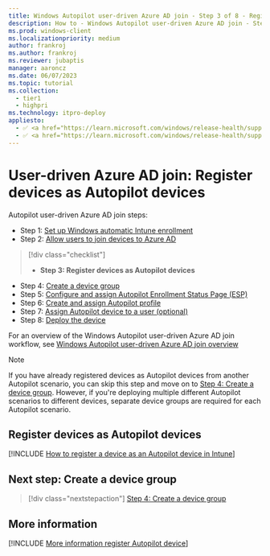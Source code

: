 ```yaml
---
title: Windows Autopilot user-driven Azure AD join - Step 3 of 8 - Register devices as Autopilot devices
description: How to - Windows Autopilot user-driven Azure AD join - Step 3 of 8 - Register devices as Autopilot devices.
ms.prod: windows-client
ms.localizationpriority: medium
author: frankroj
ms.author: frankroj
ms.reviewer: jubaptis
manager: aaroncz
ms.date: 06/07/2023
ms.topic: tutorial
ms.collection: 
  - tier1
  - highpri
ms.technology: itpro-deploy
appliesto:
  - ✅ <a href="https://learn.microsoft.com/windows/release-health/supported-versions-windows-client" target="_blank">Windows 11</a>
  - ✅ <a href="https://learn.microsoft.com/windows/release-health/supported-versions-windows-client" target="_blank">Windows 10</a>
---
```


# User-driven Azure AD join: Register devices as Autopilot devices

Autopilot user-driven Azure AD join steps:
- Step 1: [Set up Windows automatic Intune enrollment](azure-ad-join-automatic-enrollment.md)
- Step 2: [Allow users to join devices to Azure AD](azure-ad-join-allow-users-to-join.md)
> [!div class="checklist"]
> - **Step 3: Register devices as Autopilot devices**
- Step 4: [Create a device group](azure-ad-join-device-group.md)
- Step 5: [Configure and assign Autopilot Enrollment Status Page (ESP)](azure-ad-join-esp.md)
- Step 6: [Create and assign Autopilot profile](azure-ad-join-autopilot-profile.md)
- Step 7: [Assign Autopilot device to a user (optional)](azure-ad-join-assign-device-to-user.md)
- Step 8: [Deploy the device](azure-ad-join-deploy-device.md)

For an overview of the Windows Autopilot user-driven Azure AD join workflow, see [Windows Autopilot user-driven Azure AD join overview](azure-ad-join-workflow.md#workflow)

> [!NOTE]
>
> If you have already registered devices as Autopilot devices from another Autopilot scenario, you can skip this step and move on to [Step 4: Create a device group](azure-ad-join-device-group.md). However, if you're deploying multiple different Autopilot scenarios to different devices, separate device groups are required for each Autopilot scenario.

## Register devices as Autopilot devices

[!INCLUDE [How to register a device as an Autopilot device in Intune](../includes/register-autopilot-device.md)]

## Next step: Create a device group

> [!div class="nextstepaction"]
> [Step 4: Create a device group](azure-ad-join-device-group.md)

## More information

[!INCLUDE [More information register Autopilot device](../includes/more-info-register-device.md)]
